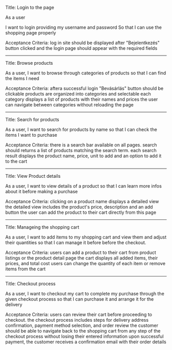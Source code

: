 Title: Login to the page

As a user

I want to login providing my username and password
So that I can use the shopping page properly

Acceptance Criteria:
log in site should be displayed after "Bejelentkezés" button clicked and 
the login page should appear with the required fields

-----------------------------

Title:  Browse products

As a user,
I want to browse through categories of products
so that I can find the items I need

Acceptance Criteria:
aftera successful login "Bevásárlás" button should be clickable
products are organized into categories and selectable
each category displays a list of products with their names and prices
the user can navigate between categories without reloading the page

--------------------

Title: Search for products

As a user,
I want to search for products by name
so that I can check the items I want to purchase

Acceptance Criteria:
there is a search bar available on all pages.
search should returns a list of products matching the search term.
each search result displays the product name, price, unit to add and an option to add it to the cart

------------------------

Title: View Product details

As a user,
I want to view details of a product
so that I can learn more infos about it before making a purchase

Acceptance Criteria:
clicking on a product name displays a detailed view
the detailed view includes the product's price, description and an add button
the user can add the product to their cart directly from this page

-------------------------------------------------------------------

Title: Manageing the shopping cart

As a user,
I want to add items to my shopping cart and view them and adjust their quantities
so that I can manage it before before the checkout.

Acceptance Criteria:
users can add a product to their cart from product listings or the product detail page
the cart displays all added items, their prices, and total cost
users can change the quantity of each item or remove items from the cart

----------------------------------------------------------------------------

Title: Checkout process

As a user,
I want to checkout my cart to complete my purchase through the given checkout process
so that I can purchase it and arrange it for the delivery

Acceptance Criteria:
users can review their cart before proceeding to checkout.
the checkout process includes steps for delivery address confirmation, payment method selection, and order review
the customer should be able to navigate back to the shopping cart from any step of the checkout process without losing their entered information
upon successful payment, the customer receives a confirmation email with their order details


